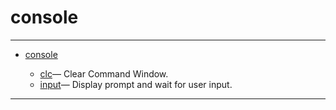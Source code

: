 <!DOCTYPE html PUBLIC "-//W3C//DTD XHTML 1.0 Strict//EN"
"http://www.w3.org/TR/xhtml1/DTD/xhtml1-strict.dtd">
<head>
<html xmlns = "http://www.w3.org/1999/xhtml">
<meta name="generator" content=
"HTML Generated by Nelson"/>
<title>console</title>
</head>

<body>
<body>
<h1 class = "refname">console</h1>
<hr/>

<div>
<ul>
<li><a href = "chapter_console.md" class = "chapter">console</a></li>
<ul class = "list-chapter">
<li><a href = clc.md class = "refentry">clc</a>&mdash; <span class = "refentry-description">Clear Command Window.</span></li>
<li><a href = input.md class = "refentry">input</a>&mdash; <span class = "refentry-description">Display prompt and wait for user input.</span></li>
</ul>
</ul>
</div>
<hr/>

</body>
</html>

